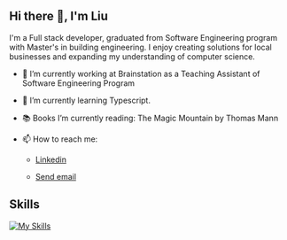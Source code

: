 ## Hi there 👋, I'm Liu

I'm a Full stack developer, graduated from Software Engineering program with Master's in building engineering. I enjoy creating solutions for local businesses and expanding my understanding of computer science. 

- 🔭 I’m currently working at Brainstation as a Teaching Assistant of Software Engineering Program
- 🌱 I’m currently learning Typescript.
- 📚 Books I’m currently reading: The Magic Mountain by Thomas Mann
- 📫 How to reach me: <ul>
  <li>  
  <a href="https://www.linkedin.com/in/liuladniak/" target="_blank" rel="noreferrer">Linkedin</a>
  </li> 
  <li>
    
  <a href="mailto:liuladniak@gmail.com">Send email</a>
  </li>
  </ul>
 

## Skills

<!-- SKILLS:START -->
[![My Skills](https://skillicons.dev/icons?i=react,ts,redux,js,nodejs,nextjs,mysql,postgres,mongodb,postman,html,css,sass,tailwind,d3,git,figma,jest&theme=dark&perline=9)](https://skillicons.dev)
<!-- SKILLS:END -->





